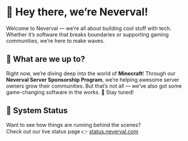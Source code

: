 # 👋 Hey there, we’re Neverval!
Welcome to Neverval — we’re all about building cool stuff with tech. Whether it’s software that breaks boundaries or supporting gaming communities, we’re here to make waves.
## 🚀 What are we up to?
Right now, we’re diving deep into the world of **Minecraft**! Through our **Neverval Server Sponsorship Program**, we’re helping awesome server owners grow their communities.
But that’s not all — we’ve also got some game-changing software in the works. 👀 Stay tuned!
## 📡 System Status
Want to see how things are running behind the scenes?  
Check out our live status page 👉 [status.neverval.com](https://status.neverval.com)
